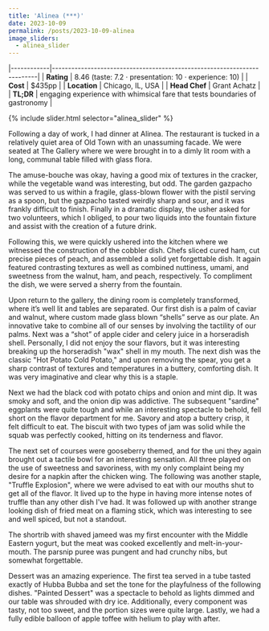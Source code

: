 ```yaml
---
title: 'Alinea (***)'
date: 2023-10-09
permalink: /posts/2023-10-09-alinea
image_sliders:
  - alinea_slider
---
```



<!--more-->

|------------|-------------------------------------------------------------------------|
| **Rating** | 8.46 (taste: 7.2 · presentation: 10 · experience: 10)                   |
| **Cost**   | $435pp                                                                  |
| **Location** | Chicago, IL, USA                                                      |
| **Head Chef** | Grant Achatz                                                         |
| **TL;DR**  | engaging experience with whimsical fare that tests boundaries of gastronomy |
 
{% include slider.html selector="alinea_slider" %}


Following a day of work, I had dinner at Alinea. The restaurant is tucked in a relatively quiet area of Old Town with an unassuming facade. We were seated at The Gallery where we were brought in to a dimly lit room with a long, communal table filled with glass flora.

The amuse-bouche was okay, having a good mix of textures in the cracker, while the vegetable wand was interesting, but odd. The garden gazpacho was served to us within a fragile, glass-blown flower with the pistil serving as a spoon, but the gazpacho tasted weirdly sharp and sour, and it was frankly difficult to finish. Finally in a dramatic display, the usher asked for two volunteers, which I obliged, to pour two liquids into the fountain fixture and assist with the creation of a future drink.

Following this, we were quickly ushered into the kitchen where we witnessed the construction of the cobbler dish. Chefs sliced cured ham, cut precise pieces of peach, and assembled a solid yet forgettable dish. It again featured contrasting textures as well as combined nuttiness, umami, and sweetness from the walnut, ham, and peach, respectively. To compliment the dish, we were served a sherry from the fountain.

Upon return to the gallery, the dining room is completely transformed, where it’s well lit and tables are separated. Our first dish is a palm of caviar and walnut, where custom made glass blown “shells” serve as our plate. An innovative take to combine all of our senses by involving the tactility of our palms. Next was a “shot” of apple cider and celery juice in a horseradish shell. Personally, I did not enjoy the sour flavors, but it was interesting breaking up the horseradish "wax" shell in my mouth. The next dish was the classic "Hot Potato Cold Potato," and upon removing the spear, you get a sharp contrast of textures and temperatures in a buttery, comforting dish. It was very imaginative and clear why this is a staple.

Next we had the black cod with potato chips and onion and mint dip. It was smoky and soft, and the onion dip was addictive. The subsequent "sardine" eggplants were quite tough and while an interesting spectacle to behold, fell short on the flavor department for me. Savory and atop a buttery crisp, it felt difficult to eat. The biscuit with two types of jam was solid while the squab was perfectly cooked, hitting on its tenderness and flavor. 

The next set of courses were gooseberry themed, and for the uni they again brought out a tactile bowl for an interesting sensation. All three played on the use of sweetness and savoriness, with my only complaint being my desire for a napkin after the chicken wing. The following was another staple, "Truffle Explosion", where we were advised to eat with our mouths shut to get all of the flavor. It lived up to the hype in having more intense notes of truffle than any other dish I've had. It was followed up with another strange looking dish of fried meat on a flaming stick, which was interesting to see and well spiced, but not a standout.

The shortrib with shaved jameed was my first encounter with the Middle Eastern yogurt, but the meat was cooked excellently and melt-in-your-mouth. The parsnip puree was pungent and had crunchy nibs, but somewhat forgettable. 

Dessert was an amazing experience. The first tea served in a tube tasted exactly of Hubba Bubba and set the tone for the playfulness of the following dishes. "Painted Dessert" was a spectacle to behold as lights dimmed and our table was shrouded with dry ice. Additionally, every component was tasty, not too sweet, and the portion sizes were quite large. Lastly, we had a fully edible balloon of apple toffee with helium to play with after.
